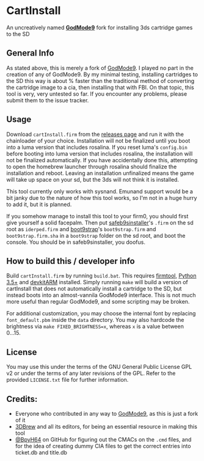 # CartInstall
An uncreatively named __[GodMode9](https://github.com/d0k3/GodMode9)__ fork for installing 3ds cartridge games to the SD

## General Info
As stated above, this is merely a fork of [GodMode9](https://github.com/d0k3/GodMode9). I played no part in the creation of any of GodMode9.
By my minimal testing, installing cartridges to the SD this way is about % faster than the traditional method of converting the cartridge image to a cia, then installing that with FBI.
On that topic, this tool is very, very untested so far. If you encounter any problems, please submit them to the issue tracker.


## Usage
Download `cartInstall.firm` from the [releases page](https://github.com/aspargas2/cartInstall/releases) and run it with the chainloader of your choice.
Installation will not be finalized until you boot into a luma version that includes rosalina.
If you reset luma's `config.bin` before booting into luma version that includes rosalina, the installation will not be finalized automatically. If you have accidentally done this, attempting to open the homebrew launcher through rosalina should finalize the installation and reboot.
Leaving an installation unfinalized means the game will take up space on your sd, but the 3ds will not think it is installed.

This tool currently only works with sysnand. Emunand support would be a bit janky due to the nature of how this tool works, so I'm not in a huge hurry to add it, but it is planned.

If you somehow manage to install this tool to your firm0, you should first give yourself a solid facepalm. Then put [safeb9sinstaller](https://github.com/d0k3/safeb9sinstaller/releases)'s `.firm` on the sd root as `iderped.firm` and [boot9strap](https://github.com/SciresM/boot9strap/releases)'s `boot9strap.firm` and `boot9strap.firm.sha` in a `boot9strap` folder on the sd root, and boot the console. You should be in safeb9sinstaller, you doofus.

## How to build this / developer info
Build `cartInstall.firm` by running `build.bat`. This requires [firmtool](https://github.com/TuxSH/firmtool), [Python 3.5+](https://www.python.org/downloads/) and [devkitARM](https://sourceforge.net/projects/devkitpro/) installed.
Simply running `make` will build a version of cartInstall that does not automatically install a cartridge to the SD, but instead boots into an almost-vannila GodMode9 interface. This is not much more useful than regular GodMode9, and some scripting may be broken.

For additional customization, you may choose the internal font by replacing `font_default.pbm` inside the `data` directory.
You may also hardcode the brightness via `make FIXED_BRIGHTNESS=x`, whereas `x` is a value between 0...15.

## License
You may use this under the terms of the GNU General Public License GPL v2 or under the terms of any later revisions of the GPL. Refer to the provided `LICENSE.txt` file for further information.


## Credits:
* Everyone who contributed in any way to [GodMode9](https://github.com/d0k3/GodMode9), as this is just a fork of it
* [3DBrew](https://www.3dbrew.org/wiki/Main_Page) and all its editors, for being an essential resource in making this tool
* [@BpyH64](https://github.com/BpyH64) on GitHub for figuring out the CMACs on the `.cmd` files, and for the idea of creating dummy CIA files to get the correct entries into ticket.db and title.db